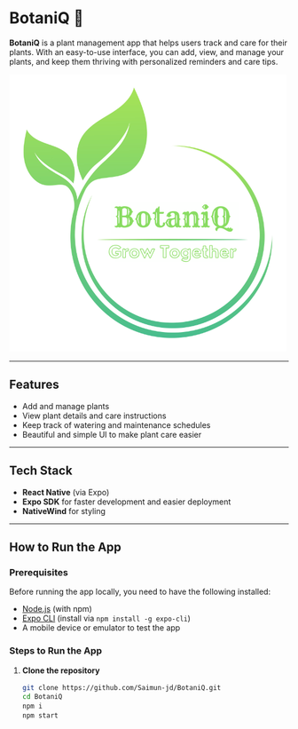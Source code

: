 # BotaniQ 🌱

**BotaniQ** is a plant management app that helps users track and care for their plants. With an easy-to-use interface, you can add, view, and manage your plants, and keep them thriving with personalized reminders and care tips.

![BotaniQ Logo](./BotaniQ/assets/images/botaniq-logo.png)  

---

## Features
- Add and manage plants
- View plant details and care instructions
- Keep track of watering and maintenance schedules
- Beautiful and simple UI to make plant care easier

---

## Tech Stack
- **React Native** (via Expo)
- **Expo SDK** for faster development and easier deployment
- **NativeWind** for styling

---

## How to Run the App

### Prerequisites

Before running the app locally, you need to have the following installed:
- [Node.js](https://nodejs.org/) (with npm)
- [Expo CLI](https://docs.expo.dev/get-started/installation/) (install via `npm install -g expo-cli`)
- A mobile device or emulator to test the app

### Steps to Run the App

1. **Clone the repository**

   ```bash
   git clone https://github.com/Saimun-jd/BotaniQ.git
   cd BotaniQ
   npm i
   npm start
